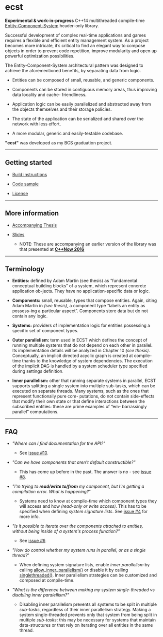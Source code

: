


# ecst

**Experimental & work-in-progress** C++14 multithreaded compile-time [Entity-Component-System](https://en.wikipedia.org/wiki/Entity_component_system) header-only library.

Successful development of complex real-time applications and games requires a flexible and efficient entity management system. As a project becomes more intricate, it’s critical to find an elegant way to compose objects in order to prevent code repetition, improve modularity and open up powerful optimization possibilities.

The Entity-Component-System architectural pattern was designed to achieve the aforementioned benefits, by separating data from logic.

* Entities can be composed of small, reusable, and generic components.

* Components can be stored in contiguous memory areas, thus improving data locality and cache-
friendliness.

* Application logic can be easily parallelized and abstracted away from the objects themselves and
their storage policies.

* The state of the application can be serialized and shared over the network with less effort.

* A more modular, generic and easily-testable codebase.

**"ecst"** was developed as my BCS graduation project.

---------------------------------------------------------------------------------------------------

## Getting started

* [Build instructions](BUILD_INSTRUCTIONS.md)

* [Code sample](CODE_SAMPLE.md)

* [License](LICENSE)

---------------------------------------------------------------------------------------------------

## More information

* [Accompanying Thesis](https://github.com/SuperV1234/bcs_thesis)

* [Slides](https://github.com/SuperV1234/cppnow2016)

    * NOTE: These are accompanying an earlier version of the library was that presented at [**C++Now 2016**](https://cppnow2016.sched.org/event/6SgH/implementation-of-a-multithreaded-compile-time-ecs-in-c14)

--------------------------------------------------------------------------------------------------

## Terminology

* **Entities:** defined by Adam Martin (see thesis) as “fundamental conceptual building blocks” of a system, which represent concrete application ob-jects. They have no application-specific data or logic.

* **Components:** small, reusable, types that compose entities. Again, citing Adam Martin in *(see thesis)*, a component type “labels an entity as possess-ing a particular aspect”. Components store data but do not contain any logic.

* **Systems:** providers of implementation logic for entities possessing a specific set of component types.

* **Outer parallelism:** term used in ECST which defines the concept of running multiple systems that do not depend on each other in parallel. Its implementation details will be analyzed in Chapter 10 *(see thesis)*. Conceptually, an implicit directed acyclic graph is created at compile-time thanks to the knowledge of system dependencies. The execution of the implicit DAG is handled by a
system scheduler type specified during settings definition.

* **Inner parallelism:** other that running separate systems in parallel, ECST supports splitting a single system into multiple sub-tasks, which can be executed on separate threads. Many systems, such as the ones that represent functionally pure com- putations, do not contain side-effects that modify their own state or that define interactions between the subscribed entities: these are prime examples of “em-
barrassingly parallel” computations. 

---------------------------------------------------------------------------------------------------

## FAQ

* *"Where can I find documentation for the API?"*

    * See [issue #10](https://github.com/SuperV1234/ecst/issues/10).

* *"Can we have components that aren't default constructible?"*

    * This has come up before in the past. The answer is no - see [issue #8](https://github.com/SuperV1234/ecst/issues/8).

* *"I'm trying to **read/write to/from** my component, but I'm getting a compilation error. What is happening?*"

    * Systems need to know at compile-time which component types they will access and how *(read-only or write access)*. This has to be specified when defining *system signature lists*. See [issue #4](https://github.com/SuperV1234/ecst/issues/4) for more info.

* *"Is it possible to iterate over the components attached to entities, without being inside of a system's process function?"*

    * See [issue #9](https://github.com/SuperV1234/ecst/issues/9#issuecomment-244577591).

* *"How do control whether my system runs in parallel, or as a single thread?*"

    * When defining system signature lists, enable *inner parallelism* by calling [allow_inner_parallelism()](https://github.com/SuperV1234/ecst/blob/7f0f84a0e496d0a83ce07a41260f08528bbf79ac/include/ecst/settings/data.hpp#L118) or disable it by calling [singlethreaded()](https://github.com/SuperV1234/ecst/blob/7f0f84a0e496d0a83ce07a41260f08528bbf79ac/include/ecst/settings/data.hpp#L128). Inner parallelism strategies can be customized and composed at compile-time.

*  *"What is the difference between making my system single-threaded vs disabling inner paralellism?"*

    * Disabling inner parallelism prevents all systems to be split in multiple *sub-tasks*, regardless of their inner parallelism strategy. Making a system single-threaded prevents only that system from being split in multiple *sub-tasks*: this may be necessary for systems that maintain data-structures or that rely on iterating over all entities in the same thread.

